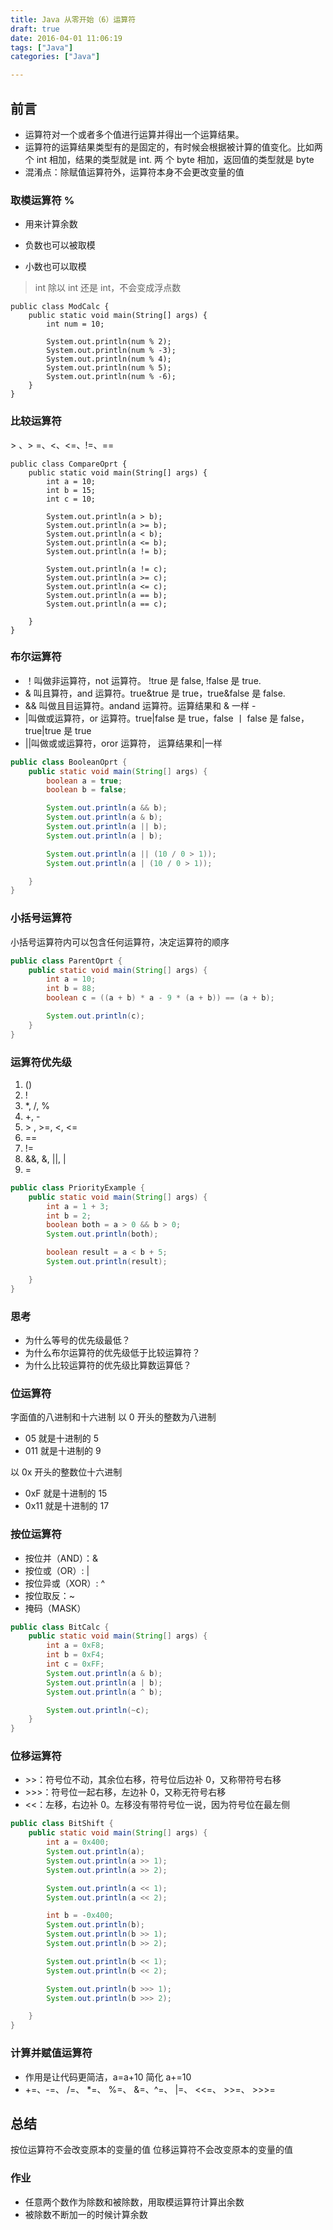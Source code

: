 ```yaml
---
title: Java 从零开始（6）运算符
draft: true
date: 2016-04-01 11:06:19
tags: ["Java"]
categories: ["Java"]

---
```


## 前言

* 运算符对一个或者多个值进行运算并得出一个运算结果。 
* 运算符的运算结果类型有的是固定的，有时候会根据被计算的值变化。比如两个 int 相加，结果的类型就是 int. 两 个 byte 相加，返回值的类型就是 byte
* 混淆点：除赋值运算符外，运算符本身不会更改变量的值

### 取模运算符 %

* 用来计算余数

* 负数也可以被取模

* 小数也可以取模


> int 除以 int 还是 int，不会变成浮点数

```
public class ModCalc {
    public static void main(String[] args) {
        int num = 10;

        System.out.println(num % 2);
        System.out.println(num % -3);
        System.out.println(num % 4);
        System.out.println(num % 5);
        System.out.println(num % -6);
    }
}
```

### 比较运算符

\> 、> =、<、<=、!=、==

```
public class CompareOprt {
    public static void main(String[] args) {
        int a = 10;
        int b = 15;
        int c = 10;

        System.out.println(a > b);
        System.out.println(a >= b);
        System.out.println(a < b);
        System.out.println(a <= b);
        System.out.println(a != b);

        System.out.println(a != c);
        System.out.println(a >= c);
        System.out.println(a <= c);
        System.out.println(a == b);
        System.out.println(a == c);

    }
}
```

### 布尔运算符

* ！叫做非运算符，not 运算符。 !true 是 false, !false 是 true.
* & 叫且算符，and 运算符。true&true 是 true，true&false 是 false.
* && 叫做且目运算符。andand 运算符。运算结果和 & 一样 -
* |叫做或运算符，or 运算符。true|false 是 true，false 丨 false 是 false，true|true 是 true
*  ||叫做或或运算符，oror 运算符， 运算结果和|一样

```Java
public class BooleanOprt {
    public static void main(String[] args) {
        boolean a = true;
        boolean b = false;

        System.out.println(a && b);
        System.out.println(a & b);
        System.out.println(a || b);
        System.out.println(a | b);

        System.out.println(a || (10 / 0 > 1));
        System.out.println(a | (10 / 0 > 1));

    }
}
```

### 小括号运算符

小括号运算符内可以包含任何运算符，决定运算符的顺序

```Java
public class ParentOprt {
    public static void main(String[] args) {
        int a = 10;
        int b = 88;
        boolean c = ((a + b) * a - 9 * (a + b)) == (a + b);

        System.out.println(c);
    }
}
```

### 运算符优先级

1. ()
2. !
3. *, /, %
4. +, -
5. \> , >=, <, <=
6. ==
7. !=
8. &&, &, ||, |
9. =

```Java
public class PriorityExample {
    public static void main(String[] args) {
        int a = 1 + 3;
        int b = 2;
        boolean both = a > 0 && b > 0;
        System.out.println(both);

        boolean result = a < b + 5;
        System.out.println(result);

    }
}
```

### 思考

* 为什么等号的优先级最低？
* 为什么布尔运算符的优先级低于比较运算符？
* 为什么比较运算符的优先级比算数运算低？

### 位运算符

字面值的八进制和十六进制
以 0 开头的整数为八进制

* 05 就是十进制的 5
* 011 就是十进制的 9

以 0x 开头的整数位十六进制

* 0xF 就是十进制的 15
* 0x11 就是十进制的 17

### 按位运算符

* 按位并（AND）：&
* 按位或（OR）: |
* 按位异或（XOR）: ^
* 按位取反：~
* 掩码（MASK）

```Java
public class BitCalc {
    public static void main(String[] args) {
        int a = 0xF8;
        int b = 0xF4;
        int c = 0xFF;
        System.out.println(a & b);
        System.out.println(a | b);
        System.out.println(a ^ b);

        System.out.println(~c);
    }
}
```

### 位移运算符

* \>>：符号位不动，其余位右移，符号位后边补 0，又称带符号右移
* \>>>：符号位一起右移，左边补 0，又称无符号右移
* <<：左移，右边补 0。左移没有带符号位一说，因为符号位在最左侧

```Java
public class BitShift {
    public static void main(String[] args) {
        int a = 0x400;
        System.out.println(a);
        System.out.println(a >> 1);
        System.out.println(a >> 2);

        System.out.println(a << 1);
        System.out.println(a << 2);

        int b = -0x400;
        System.out.println(b);
        System.out.println(b >> 1);
        System.out.println(b >> 2);

        System.out.println(b << 1);
        System.out.println(b << 2);

        System.out.println(b >>> 1);
        System.out.println(b >>> 2);

    }
}
```

### 计算并赋值运算符

* 作用是让代码更简洁，a=a+10 简化 a+=10
* +=、-=、 /=、 *=、 %=、 &=、^=、 |=、 <<=、 >>=、 >>>=

## 总结

按位运算符不会改变原本的变量的值
位移运算符不会改变原本的变量的值

### 作业

- 任意两个数作为除数和被除数，用取模运算符计算出余数
- 被除数不断加一的时候计算余数
